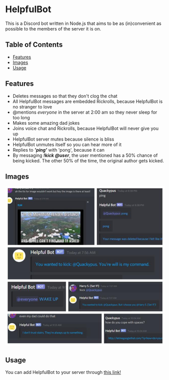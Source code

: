 # HelpfulBot

This is a Discord bot written in Node.js that aims to be as (in)convenient as possible to the members of the server it is on.

## Table of Contents
* [Features](#Features)
* [Images](#Images)
* [Usage](#Usage)

## Features
* Deletes messages so that they don't clog the chat
* All HelpfulBot messages are embedded Rickrolls, because HelpfulBot is no stranger to love
* @mentions _everyone_ in the server at 2:00 am so they never sleep for too long
* Makes some amazing dad jokes
* Joins voice chat and Rickrolls, because HelpfulBot will never give you up
* HelpfulBot server mutes because silence is bliss
* HelpfulBot unmutes itself so you can hear more of it
* Replies to ___'ping'___ with 'pong', because it can
* By messaging ___!kick @user___, the user mentioned has a 50% chance of being kicked. The other 50% of the time, the original author gets kicked.

## Images
<img src="https://github.com/rjb255/HackNorthEastUselessHack/blob/master/resources/helpfulbotcollage.jpg"
alt="A collage of how helpful HelpfulBot is!"
width = "700">

## Usage

You can add HelpfulBot to your server through <a href="https://discord.com/api/oauth2/authorize?client_id=799792036071997460&permissions=402128246&scope=bot">this link!</a>
